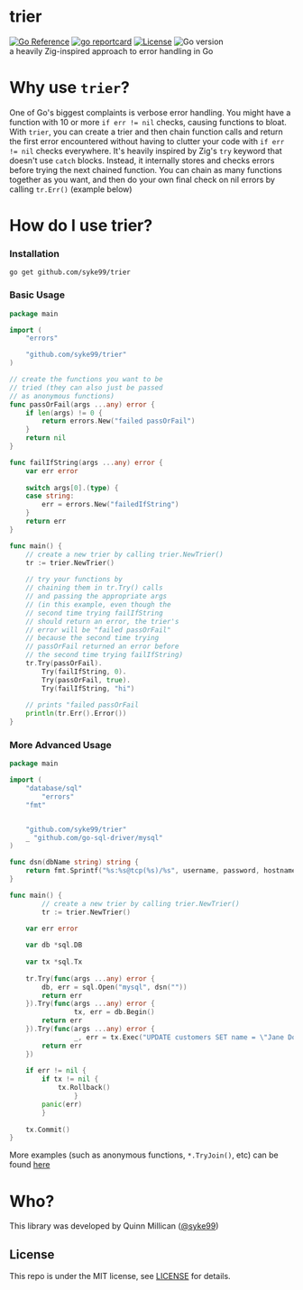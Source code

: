 # trier
[![Go Reference](https://pkg.go.dev/badge/github.com/syke99/trier.svg)](https://pkg.go.dev/github.com/syke99/trier)
[![go reportcard](https://goreportcard.com/badge/github.com/syke99/trier)](https://goreportcard.com/report/github.com/syke99/trier)
[![License](https://img.shields.io/github/license/syke99/trier)](https://github.com/syke99/trier/blob/master/LICENSE)
![Go version](https://img.shields.io/github/go-mod/go-version/syke99/trier)</br>
a heavily Zig-inspired approach to error handling in Go

Why use `trier`?
===
One of Go's biggest complaints is verbose error handling. You might have a function with 10 or more `if err != nil` checks, causing functions to bloat. With `trier`, you can create a trier and then chain function calls and return the first error encountered without having to clutter your code with `if err != nil` checks everywhere. It's heavily inspired by Zig's `try` keyword that doesn't use `catch` blocks. Instead, it internally stores and checks errors before trying the next chained function. You can chain as many functions together as you want, and then do your own final check on nil errors by calling `tr.Err()` (example below)

How do I use trier?
====

### Installation

```
go get github.com/syke99/trier
```

### Basic Usage

```go
package main

import (
    "errors"

    "github.com/syke99/trier"
)

// create the functions you want to be
// tried (they can also just be passed 
// as anonymous functions)
func passOrFail(args ...any) error {
    if len(args) != 0 {
        return errors.New("failed passOrFail")
    }
    return nil
}

func failIfString(args ...any) error {
    var err error
    
    switch args[0].(type) {
    case string:
        err = errors.New("failedIfString")
    }
    return err
}

func main() {
    // create a new trier by calling trier.NewTrier()
    tr := trier.NewTrier()
    
    // try your functions by 
    // chaining them in tr.Try() calls
    // and passing the appropriate args
    // (in this example, even though the
    // second time trying failIfString 
    // should return an error, the trier's
    // error will be "failed passOrFail"
    // because the second time trying
    // passOrFail returned an error before
    // the second time trying failIfString)
    tr.Try(passOrFail).
        Try(failIfString, 0).
        Try(passOrFail, true).
        Try(failIfString, "hi")
    
    // prints "failed passOrFail
    println(tr.Err().Error())
}
```

### More Advanced Usage

```go
package main

import (
	"database/sql"
        "errors"
	"fmt"


	"github.com/syke99/trier"
	_ "github.com/go-sql-driver/mysql"
)

func dsn(dbName string) string {
	return fmt.Sprintf("%s:%s@tcp(%s)/%s", username, password, hostname, dbName)
}

func main() {
        // create a new trier by calling trier.NewTrier()
        tr := trier.NewTrier()

	var err error
	
	var db *sql.DB
	
	var tx *sql.Tx
	
	tr.Try(func(args ...any) error {
		db, err = sql.Open("mysql", dsn(""))
		return err
	}).Try(func(args ...any) error {
                tx, err = db.Begin()
		return err
	}).Try(func(args ...any) error {
                _, err = tx.Exec("UPDATE customers SET name = \"Jane Doe\" WHERE ID = 1")
		return err
	})
	
	if err != nil {
		if tx != nil {
			tx.Rollback()
                }
		panic(err)
        }
	
	tx.Commit()
}
```

More examples (such as anonymous functions, `*.TryJoin()`, etc) can be found [here](https://github.com/syke99/trier/blob/main/trier_test.go)

Who?
====

This library was developed by Quinn Millican ([@syke99](https://github.com/syke99))


## License

This repo is under the MIT license, see [LICENSE](LICENSE) for details.
